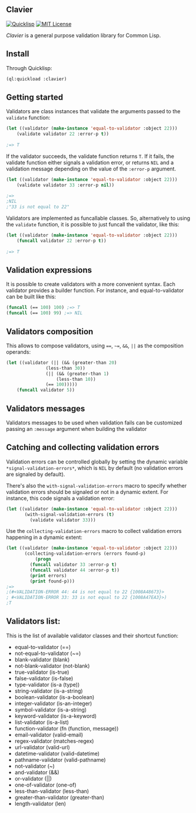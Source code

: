 Clavier
----------

[![Quicklisp](http://quickdocs.org/badge/clavier.svg)](http://quickdocs.org/clavier/)
[![MIT License](https://img.shields.io/badge/license-MIT-blue.svg)](./LICENSE)

*Clavier* is a general purpose validation library for Common Lisp.

Install
-------

Through Quicklisp:

```lisp
(ql:quickload :clavier)
```
Getting started
---------------

Validators are class instances that validate the arguments passed to the `validate` function:

```lisp
(let ((validator (make-instance 'equal-to-validator :object 22)))
    (validate validator 22 :error-p t))
    
;=> T
```

If the validator succeeds, the validate function returns `T`. If it fails, the validate function either signals a validation error, or returns `NIL` and a validation message depending on the value of the `:error-p` argument.

```lisp
(let ((validator (make-instance 'equal-to-validator :object 22)))
    (validate validator 33 :error-p nil))
    
;=>
;NIL    
;"33 is not equal to 22"
```

Validators are implemented as funcallable classes. So, alternatively to using the `validate` function, it is possible to just funcall the validator, like this:

```lisp
(let ((validator (make-instance 'equal-to-validator :object 22)))
    (funcall validator 22 :error-p t))
    
;=> T
```

## Validation expressions

It is possible to create validators with a more convenient syntax. Each validator provides a builder function. For instance, and equal-to-validator can be built like this:

```lisp
(funcall (== 100) 100) ;=> T
(funcall (== 100) 99) ;=> NIL
```

## Validators composition

This allows to compose validators, using `==`, `~=`, `&&`, `||` as the composition operands:

```lisp
(let ((validator (|| (&& (greater-than 20)
			   (less-than 30))
		       (|| (&& (greater-than 1)
			       (less-than 10))
			   (== 100)))))
    (funcall validator 5))
```

## Validators messages

Validators messages to be used when validation fails can be customized passing an `:message` argument when building the validator

## Catching and collecting validation errors

Validation errors can be controlled globally by setting the dynamic variable `*signal-validation-errors*`, which is `NIL` by default (no validation errors are signaled by default).

There's also the `with-signal-validation-errors` macro to specify whether validation errors should be signaled or not in a dynamic extent. For instance, this code signals a validation error:

```lisp
(let ((validator (make-instance 'equal-to-validator :object 22)))
	   (with-signal-validation-errors (t)
	     (validate validator 33)))
```

Use the `collecting-validation-errors` macro to collect validation errors happening in a dynamic extent:

```lisp
(let ((validator (make-instance 'equal-to-validator :object 22)))
	   (collecting-validation-errors (errors found-p)
	       (progn
		 (funcall validator 33 :error-p t)
		 (funcall validator 44 :error-p t))
	     (print errors)
	     (print found-p)))
;=>
;(#<VALIDATION-ERROR 44: 44 is not equal to 22 {1008A48673}>
; #<VALIDATION-ERROR 33: 33 is not equal to 22 {1008A47EA3}>) 
;T 
```

## Validators list:

This is the list of available validator classes and their shortcut function:

* equal-to-validator (==)
* not-equal-to-validator (~=)
* blank-validator (blank)
* not-blank-validator (not-blank)
* true-validator (is-true)
* false-validator (is-false)
* type-validator (is-a (type))
* string-validator (is-a-string)
* boolean-validator (is-a-boolean)
* integer-validator (is-an-integer)
* symbol-validator (is-a-string)
* keyword-validator (is-a-keyword)
* list-validator (is-a-list)
* function-validator (fn (function, message))
* email-validator (valid-email)
* regex-validator (matches-regex)
* url-validator (valid-url)
* datetime-validator (valid-datetime)
* pathname-validator (valid-pathname)
* not-validator (~)
* and-validator (&&)
* or-validator (||)
* one-of-validator (one-of)
* less-than-validator (less-than)
* greater-than-validator (greater-than)
* length-validator (len)
